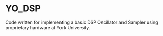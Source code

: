 # YO_DSP

Code written for implementing a basic DSP Oscillator and Sampler using proprietary hardware at York University.
